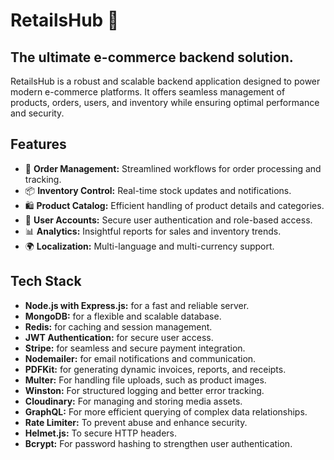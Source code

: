 # **RetailsHub 🛒**
## The ultimate e-commerce backend solution.

RetailsHub is a robust and scalable backend application designed to power modern e-commerce platforms. It offers seamless management of products, orders, users, and inventory while ensuring optimal performance and security.

## **Features**
- 🔄 **Order Management:** Streamlined workflows for order processing and tracking.
- 📦 **Inventory Control:** Real-time stock updates and notifications.
- 🛍️ **Product Catalog:** Efficient handling of product details and categories.
- 👥 **User Accounts:** Secure user authentication and role-based access.
- 📊 **Analytics:** Insightful reports for sales and inventory trends.
- 🌍 **Localization:** Multi-language and multi-currency support.

## **Tech Stack**
- **Node.js with Express.js:** for a fast and reliable server.
- **MongoDB:** for a flexible and scalable database.
- **Redis:** for caching and session management.
- **JWT Authentication:** for secure user access.
- **Stripe:** for seamless and secure payment integration.
- **Nodemailer:** for email notifications and communication.
- **PDFKit:** for generating dynamic invoices, reports, and receipts.
- **Multer:** For handling file uploads, such as product images.
- **Winston:** For structured logging and better error tracking.
- **Cloudinary:** For managing and storing media assets.
- **GraphQL:** For more efficient querying of complex data relationships.
- **Rate Limiter:** To prevent abuse and enhance security.
- **Helmet.js:** To secure HTTP headers.
- **Bcrypt:** For password hashing to strengthen user authentication.
